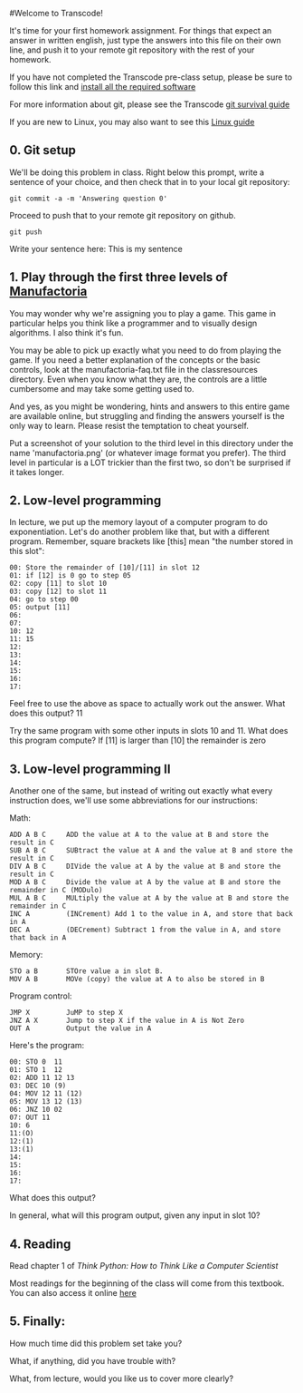 #Welcome to Transcode!

It's time for your first homework assignment.  For things that expect
an answer in written english, just type the answers into this file on
their own line, and push it to your remote git repository with the rest
of your homework.

If you have not completed the Transcode pre-class setup, please be sure to
follow this link and [install all the required software](https://docs.google.com/document/d/15W7T-qfVfm07V0vsRKrWGK_Y-PRPXF_KQzxwwTn15Gs/)

For more information about git, please see the Transcode [git survival guide](https://docs.google.com/document/d/1_tGsZHWksC9U2XoBxkN5QrtFcdACfQUV0qeugCJzAzc/)

If you are new to Linux, you may also want to see this [Linux guide](https://docs.google.com/document/d/1yqysf74rdhGpO59Wh0DgMsYaSHYSfmL7FdXMmxPOL58/)


## 0. Git setup

We'll be doing this problem in class.  Right below this prompt,
write a sentence of your choice, and then check that in to your local
git repository:

    git commit -a -m 'Answering question 0'



Proceed to push that to your remote git repository on github.

    git push

Write your sentence here: This is my sentence

## 1. Play through the first three levels of [Manufactoria](http://pleasingfungus.com/Manufactoria/)

You may wonder why we're assigning you to play a game.  This game in
particular helps you think like a programmer and to visually design
algorithms.  I also think it's fun.

You may be able to pick up exactly what you need to do from playing
the game.  If you need a better explanation of the concepts or the
basic controls, look at the manufactoria-faq.txt file in the
classresources directory.  Even when you know what they are, the
controls are a little cumbersome and may take some getting used to.

And yes, as you might be wondering, hints and answers to this entire
game are available online, but struggling and finding the answers
yourself is the only way to learn.  Please resist the temptation to
cheat yourself.

Put a screenshot of your solution to the third level in this directory
under the name 'manufactoria.png' (or whatever image format you
prefer).  The third level in particular is a LOT trickier than the
first two, so don't be surprised if it takes longer.


## 2. Low-level programming

In lecture, we put up the memory layout of a computer program to do
exponentiation.  Let's do another problem like that, but with a
different program.  Remember, square brackets like [this] mean "the
number stored in this slot":

    00: Store the remainder of [10]/[11] in slot 12
    01: if [12] is 0 go to step 05
    02: copy [11] to slot 10
    03: copy [12] to slot 11
    04: go to step 00
    05: output [11]
    06:
    07:
    10: 12
    11: 15
    12: 
    13:
    14:
    15:
    16:
    17:

Feel free to use the above as space to actually work out the
answer. What does this output?  11

Try the same program with some other inputs in slots 10 and 11.  What
does this program compute? If [11] is larger than [10] the remainder is zero

## 3. Low-level programming II

Another one of the same, but instead of writing out exactly what
every instruction does, we'll use some abbreviations for our instructions:

Math:

    ADD A B C     ADD the value at A to the value at B and store the result in C
    SUB A B C     SUBtract the value at A and the value at B and store the result in C
    DIV A B C     DIVide the value at A by the value at B and store the result in C
    MOD A B C     Divide the value at A by the value at B and store the remainder in C (MODulo)
    MUL A B C     MULtiply the value at A by the value at B and store the remainder in C
    INC A         (INCrement) Add 1 to the value in A, and store that back in A
    DEC A         (DECrement) Subtract 1 from the value in A, and store that back in A

Memory:

    STO a B       STOre value a in slot B.
    MOV A B       MOVe (copy) the value at A to also be stored in B

Program control:

    JMP X         JuMP to step X
    JNZ A X       Jump to step X if the value in A is Not Zero
    OUT A         Output the value in A

Here's the program:

    00: STO 0  11
    01: STO 1  12
    02: ADD 11 12 13
    03: DEC 10 (9)
    04: MOV 12 11 (12)
    05: MOV 13 12 (13)
    06: JNZ 10 02 
    07: OUT 11
    10: 6
    11:(O)
    12:(1)
    13:(1)
    14:
    15:
    16:
    17:

What does this output?

In general, what will this program output, given any input in slot 10?


## 4. Reading

Read chapter 1 of *Think Python: How to Think Like a Computer Scientist*

Most readings for the beginning of the class will come from this textbook.  You can also access it online [here](http://www.greenteapress.com/thinkpython/)


## 5. Finally:

How much time did this problem set take you?

What, if anything, did you have trouble with?

What, from lecture, would you like us to cover more clearly?
